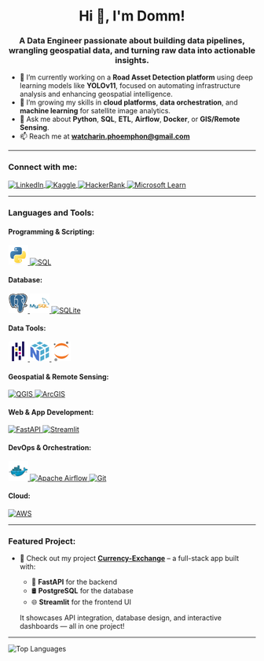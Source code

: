 <h1 align="center">Hi 👋, I'm Domm!</h1>
<h3 align="center">A Data Engineer passionate about building data pipelines, wrangling geospatial data, and turning raw data into actionable insights.</h3>

- 🔭 I’m currently working on a **Road Asset Detection platform** using deep learning models like **YOLOv11**, focused on automating infrastructure analysis and enhancing geospatial intelligence.
- 🌱 I’m growing my skills in **cloud platforms**, **data orchestration**, and **machine learning** for satellite image analytics.
- 💬 Ask me about **Python**, **SQL**, **ETL**, **Airflow**, **Docker**, or **GIS/Remote Sensing**.
- 📫 Reach me at **watcharin.phoemphon@gmail.com**

---

<h3 align="left">Connect with me:</h3>
<p align="left">
  <a href="https://linkedin.com/in/watcharin-p-27130716b" target="_blank">
    <img align="center" src="https://raw.githubusercontent.com/rahuldkjain/github-profile-readme-generator/master/src/images/icons/Social/linked-in-alt.svg" alt="LinkedIn" height="30" width="40" />
  </a>
  <a href="https://kaggle.com/watcharinphoemphon" target="_blank">
    <img align="center" src="https://raw.githubusercontent.com/rahuldkjain/github-profile-readme-generator/master/src/images/icons/Social/kaggle.svg" alt="Kaggle" height="30" width="40" />
  </a>
  <a href="https://www.hackerrank.com/watcharin_phoem1" target="_blank">
    <img align="center" src="https://raw.githubusercontent.com/rahuldkjain/github-profile-readme-generator/master/src/images/icons/Social/hackerrank.svg" alt="HackerRank" height="30" width="40" />
  </a>
  <a href="https://learn.microsoft.com/en-us/users/domwatcharin/" target="_blank">
    <img align="center" src="https://upload.wikimedia.org/wikipedia/commons/4/44/Microsoft_logo.svg" alt="Microsoft Learn" height="30" width="40" />
  </a>
</p>

---

<h3 align="left">Languages and Tools:</h3>

<!-- Programming & Scripting -->
<h4 align="left">Programming & Scripting:</h4>
<p align="left">
  <a href="https://www.python.org" target="_blank" rel="noreferrer">
    <img src="https://raw.githubusercontent.com/devicons/devicon/master/icons/python/python-original.svg" alt="Python" width="40" height="40"/>
  </a>
  <a href="https://www.w3schools.com/sql/" target="_blank" rel="noreferrer">
    <img src="https://logowik.com/content/uploads/images/azure-sql-database6354.jpg" alt="SQL" width="40" height="40"/>
  </a>
</p>

<!-- Database -->
<h4 align="left">Database:</h4>
<p align="left">
  <a href="https://www.postgresql.org/" target="_blank" rel="noreferrer">
    <img src="https://raw.githubusercontent.com/devicons/devicon/master/icons/postgresql/postgresql-original.svg" alt="PostgreSQL" width="40" height="40"/>
  </a>
  <a href="https://www.mysql.com/" target="_blank" rel="noreferrer">
    <img src="https://raw.githubusercontent.com/devicons/devicon/master/icons/mysql/mysql-original-wordmark.svg" alt="MySQL" width="40" height="40"/>
  </a>
  <a href="https://www.sqlite.org/" target="_blank" rel="noreferrer">
    <img src="https://www.vectorlogo.zone/logos/sqlite/sqlite-icon.svg" alt="SQLite" width="40" height="40"/>
  </a>
</p>

<!-- Data Tools -->
<h4 align="left">Data Tools:</h4>
<p align="left">
  <a href="https://pandas.pydata.org/" target="_blank" rel="noreferrer">
    <img src="https://raw.githubusercontent.com/devicons/devicon/master/icons/pandas/pandas-original.svg" alt="Pandas" width="40" height="40"/>
  </a>
  <a href="https://numpy.org/" target="_blank" rel="noreferrer">
    <img src="https://raw.githubusercontent.com/devicons/devicon/master/icons/numpy/numpy-original.svg" alt="NumPy" width="40" height="40"/>
  </a>
  <a href="https://jupyter.org/" target="_blank" rel="noreferrer">
    <img src="https://raw.githubusercontent.com/devicons/devicon/master/icons/jupyter/jupyter-original.svg" alt="Jupyter" width="40" height="40"/>
  </a>
</p>

<!-- Geospatial & Remote Sensing -->
<h4 align="left">Geospatial & Remote Sensing:</h4>
<p align="left">
  <a href="https://qgis.org/" target="_blank" rel="noreferrer">
    <img src="https://qgis.org/styleguide/visual/qgis-logo.svg" alt="QGIS" width="40" height="40"/>
  </a>
  <a href="https://www.esri.com/en-us/arcgis/products/index" target="_blank" rel="noreferrer">
    <img src="https://upload.wikimedia.org/wikipedia/commons/d/df/ArcGIS_logo.png" alt="ArcGIS" width="40" height="40"/>
  </a>
</p>

<!-- Web & App Development -->
<h4 align="left">Web & App Development:</h4>
<p align="left">
  <a href="https://fastapi.tiangolo.com/" target="_blank" rel="noreferrer">
    <img src="https://cdn.worldvectorlogo.com/logos/fastapi.svg" alt="FastAPI" width="40" height="40"/>
  </a>
  <a href="https://streamlit.io/" target="_blank" rel="noreferrer">
    <img src="https://upload.wikimedia.org/wikipedia/commons/7/77/Streamlit-logo-primary-colormark-darktext.png" alt="Streamlit" width="100" height="100"/>
  </a>
</p>

<!-- DevOps & Orchestration -->
<h4 align="left">DevOps & Orchestration:</h4>
<p align="left">
  <a href="https://www.docker.com/" target="_blank" rel="noreferrer">
    <img src="https://raw.githubusercontent.com/devicons/devicon/master/icons/docker/docker-original.svg" alt="Docker" width="40" height="40"/>
  </a>
  <a href="https://airflow.apache.org/" target="_blank" rel="noreferrer">
    <img src="https://upload.wikimedia.org/wikipedia/commons/d/de/AirflowLogo.png" alt="Apache Airflow" width="100" height="40"/>
  </a>
  <a href="https://git-scm.com/" target="_blank" rel="noreferrer">
    <img src="https://www.vectorlogo.zone/logos/git-scm/git-scm-icon.svg" alt="Git" width="40" height="40"/>
  </a>
</p>

<!-- Cloud -->
<h4 align="left">Cloud:</h4>
<p align="left">
  <a href="https://aws.amazon.com/" target="_blank" rel="noreferrer">
    <img src="https://cdn.worldvectorlogo.com/logos/amazon-web-services-2.svg" alt="AWS" width="40" height="40"/>
  </a>
</p>

---

<h3 align="left">Featured Project:</h3>

- 🚀 Check out my project [**Currency-Exchange**](https://github.com/DomWatcharin/Currency-Exchange.git) – a full-stack app built with:  
  - 🧠 **FastAPI** for the backend  
  - 🛢️ **PostgreSQL** for the database  
  - 🌐 **Streamlit** for the frontend UI  
  
  It showcases API integration, database design, and interactive dashboards — all in one project!

---

<p><img align="left" src="https://github-readme-stats.vercel.app/api/top-langs?username=domwatcharin&show_icons=true&locale=en&layout=compact" alt="Top Languages" /></p>
